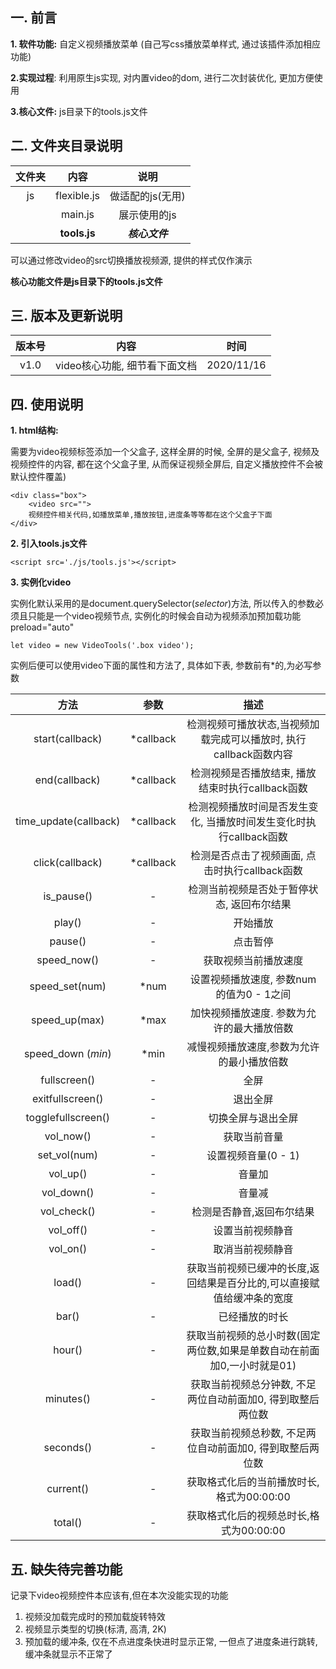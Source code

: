 ## 一. 前言



**1. 软件功能:**  自定义视频播放菜单 (自己写css播放菜单样式, 通过该插件添加相应功能)

**2.实现过程**: 利用原生js实现, 对内置video的dom, 进行二次封装优化, 更加方便使用

**3.核心文件:** js目录下的tools.js文件



## 二. 文件夹目录说明

| 文件夹 |     内容     |       说明       |
| :----: | :----------: | :--------------: |
|   js   | flexible.js  | 做适配的js(无用) |
|        |   main.js    |   展示使用的js   |
|        | **tools.js** |  ***核心文件***  |

可以通过修改video的src切换播放视频源, 提供的样式仅作演示

**核心功能文件是js目录下的tools.js文件**



## 三. 版本及更新说明

| 版本号 |             内容              |    时间    |
| :----: | :---------------------------: | :--------: |
|  v1.0  | video核心功能, 细节看下面文档 | 2020/11/16 |



## 四. 使用说明



**1. html结构:**  

需要为video视频标签添加一个父盒子,  这样全屏的时候, 全屏的是父盒子, 视频及视频控件的内容, 都在这个父盒子里,  从而保证视频全屏后, 自定义播放控件不会被默认控件覆盖)

```
<div class="box">
	<video src="">
	视频控件相关代码,如播放菜单,播放按钮,进度条等等都在这个父盒子下面
</div>
```

**2. 引入tools.js文件**

```
<script src='./js/tools.js'></script>
```

**3. 实例化video** 

实例化默认采用的是document.querySelector(*selector*)方法, 所以传入的参数必须且只能是一个video视频节点,  实例化的时候会自动为视频添加预加载功能preload="auto" 

```
let video = new VideoTools('.box video');
```

实例后便可以使用video下面的属性和方法了, 具体如下表, 参数前有*的,为必写参数



|         方法          |   参数    |                             描述                             |
| :-------------------: | :-------: | :----------------------------------------------------------: |
|    start(callback)    | *callback | 检测视频可播放状态,当视频加载完成可以播放时, 执行callback函数内容 |
|     end(callback)     | *callback |       检测视频是否播放结束, 播放结束时执行callback函数       |
| time_update(callback) | *callback | 检测视频播放时间是否发生变化, 当播放时间发生变化时执行callback函数 |
|    click(callback)    | *callback |        检测是否点击了视频画面, 点击时执行callback函数        |
|      is_pause()       |     -     |          检测当前视频是否处于暂停状态, 返回布尔结果          |
|        play()         |     -     |                           开始播放                           |
|        pause()        |     -     |                           点击暂停                           |
|      speed_now()      |     -     |                     获取视频当前播放速度                     |
|    speed_set(num)     |   *num    |           设置视频播放速度, 参数num的值为0 - 1之间           |
|     speed_up(max)     |   *max    |          加快视频播放速度. 参数为允许的最大播放倍数          |
|  speed_down (*min*)   |   *min    |          减慢视频播放速度,参数为允许的最小播放倍数           |
|     fullscreen()      |     -     |                             全屏                             |
|   exitfullscreen()    |     -     |                           退出全屏                           |
|  togglefullscreen()   |     -     |                      切换全屏与退出全屏                      |
|       vol_now()       |     -     |                         获取当前音量                         |
|     set_vol(num)      |     -     |                     设置视频音量(0 - 1)                      |
|       vol_up()        |     -     |                            音量加                            |
|      vol_down()       |     -     |                            音量减                            |
|      vol_check()      |     -     |                  检测是否静音,返回布尔结果                   |
|       vol_off()       |     -     |                       设置当前视频静音                       |
|       vol_on()        |     -     |                       取消当前视频静音                       |
|        load()         |     -     | 获取当前视频已缓冲的长度,返回结果是百分比的,可以直接赋值给缓冲条的宽度 |
|         bar()         |     -     |                        已经播放的时长                        |
|        hour()         |     -     | 获取当前视频的总小时数(固定两位数,如果是单数自动在前面加0,一小时就是01) |
|       minutes()       |     -     | 获取当前视频总分钟数,  不足两位自动前面加0, 得到取整后两位数 |
|       seconds()       |     -     |  获取当前视频总秒数, 不足两位自动前面加0, 得到取整后两位数   |
|       current()       |     -     |          获取格式化后的当前播放时长,格式为00:00:00           |
|        total()        |     -     |           获取格式化后的视频总时长,格式为00:00:00            |



## 五. 缺失待完善功能

记录下video视频控件本应该有,但在本次没能实现的功能

1. 视频没加载完成时的预加载旋转特效
2. 视频显示类型的切换(标清, 高清, 2K)
3. 预加载的缓冲条, 仅在不点进度条快进时显示正常, 一但点了进度条进行跳转,缓冲条就显示不正常了





